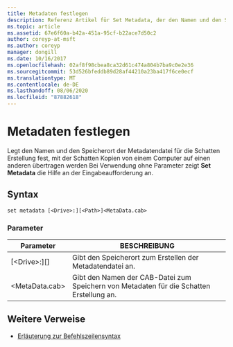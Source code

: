 ```yaml
---
title: Metadaten festlegen
description: Referenz Artikel für Set Metadata, der den Namen und den Speicherort der Metadatendatei für die Schatten Erstellung festlegt, die zum Übertragen von Schatten Kopien von einem Computer auf einen anderen verwendet wird.
ms.topic: article
ms.assetid: 67e6f60a-b42a-451a-95cf-b22ace7d50c2
author: coreyp-at-msft
ms.author: coreyp
manager: dongill
ms.date: 10/16/2017
ms.openlocfilehash: 02af8f98cbea8ca32d61c474a804b7ba9c0e2e36
ms.sourcegitcommit: 53d526bfeddb89d28af44210a23ba417f6ce0ecf
ms.translationtype: MT
ms.contentlocale: de-DE
ms.lasthandoff: 08/06/2020
ms.locfileid: "87882618"
---
```

# <a name="set-metadata"></a>Metadaten festlegen

Legt den Namen und den Speicherort der Metadatendatei für die Schatten Erstellung fest, mit der Schatten Kopien von einem Computer auf einen anderen übertragen werden Bei Verwendung ohne Parameter zeigt **Set Metadata** die Hilfe an der Eingabeaufforderung an.

## <a name="syntax"></a>Syntax

```
set metadata [<Drive>:][<Path>]<MetaData.cab>
```

### <a name="parameters"></a>Parameter

|Parameter|BESCHREIBUNG|
|---------|-----------|
|[\<Drive>:][<Path>]|Gibt den Speicherort zum Erstellen der Metadatendatei an.|
|\<MetaData.cab>|Gibt den Namen der CAB-Datei zum Speichern von Metadaten für die Schatten Erstellung an.|

## <a name="additional-references"></a>Weitere Verweise

- [Erläuterung zur Befehlszeilensyntax](command-line-syntax-key.md)